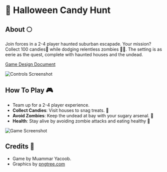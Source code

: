 # 🎃 Halloween Candy Hunt

## About 🌕
Join forces in a 2-4 player haunted suburban escapade. Your mission? Collect 100 candies🍬 while dodging relentless zombies 🧟‍♀️. The setting is as eerie as the quest, complete with haunted houses and the undead.

[Game Design Document](./res/docs/GDD.md)

![Controls Screenshot](./res/images/GamePlay.png)

## How To Play 🎮
- Team up for a 2-4 player experience.
- **Collect Candies**: Visit houses to snag treats. 🍭
- **Avoid Zombies**: Keep the undead at bay with your sugary arsenal. 🧟
- **Health**: Stay alive by avoiding zombie attacks and eating healthy 🥦

![Game Screenshot](./res/images/GameControls.png)

## Credits 🌟
- Game by Muammar Yacoob. 
- Graphics by <a href='https://pngtree.com'>pngtree.com</a>